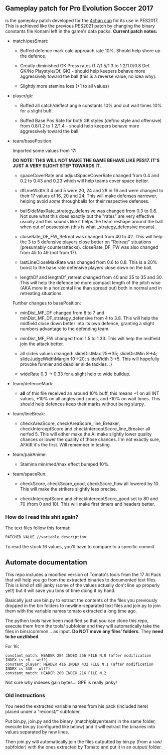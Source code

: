 # 
## Gameplay patch for Pro Evolution Soccer 2017

 is the gameplay patch developed for the [4chan cup](https://implyingrigged.info/) for its use in PES2017. This is achieved like the previous PES2021 patch by changing the binary constants file Konami left in the game's data packs. 
**Current patch notes:**

- match/pesSmart: 
  
  - Buffed defence mark calc approach rate 10%. Should help shore up the defence.

  - Greatly diminished GK Press rates (1.7/1.5/1.3 to 1.2/1.0/0.8 Def. GK/No Playstyle/Of. GK) - should help keepers behave more aggressively toward the ball (this is a reverse value, no idea why).

  - Slightly more stamina loss (+1 to all values)

- player/gk:

  - Buffed all catch/deflect angle constants 10% and cut wait times 10% for a slight buff.

  - Buffed Base Pos Rate for both GK styles (def/no style and offensive) from 0.8/1.2 to 1.2/1.4 - should help keepers behave more aggressively toward the ball.


- team/basePosition:

  Imported some values from 17: 

  **DO NOTE: THIS WILL NOT MAKE THE GAME BEHAVE LIKE PES17. IT'S JUST A VERY SLIGHT STEP TOWARDS IT.**
  
   - spaceCoverRate and adjustSpaceCoverRate changed from 0.4 and 0.2 to 0.43 and 0.23 which will help teams cover space better.

   - dfLineWidth 3 4 and 5 were 20, 24 and 28 in 16 and were changed to their 17 values of 16, 20 and 24. This will make defenses narrower, helping avoid *some* throughballs for their respective defenses.

   - ballSideMaxRate_strategy_defensive was changed from 0.3 to 0.6. Not sure what this does exactly but the "rates" are very effective usually and this sounds like it helps the team reshape around the ball when out of possession (this is what _strategy_defensive means).

   - closeRate_DF_FW_Retreat was changed from 40 to 42. This will help the 3 to 5 defensive players close better on "Retreat" situations (presumably counterattacks). closeRate_DF_FW was also changed from 45 to 49 (not from 17).

   - lastLineCloseMaxRate was changed from 0.6 to 0.8. This is a 20% boost to the base rate defensive players close down on the ball.

   - lengthDf and lengthDf_retreat changed from 40 and 35 to 35 and 30. This will help the defence be more compact length of the pitch wise (AKA more in a horizontal line than spread out) both in normal and in retreating situations.

  Further changes to basePosition:

    - minDist_MF_DF changed from 8 to 7 and minDist_MF_DF_strategy_defensive from 4 to 3.8. This will help the midfield close down better into its own defence, granting a slight numbers advantage to the defending team.

    - minDist_MF_FW changed from 1.5 to 1.33. This will help the midfield join the attack better.

    - all slides values changed: slideDistMax 25->35; slideDistMin 8->4; slideJudgeWidthMargin 10->20; slideWidth 3->5. This will hopefully provoke funnier and deadlier slide tackles. :)

    - wideRate 0.3 -> 0.33 for a slight help to wide buildup.

- team/defenceMark:
   
  - **all** of this file received an around 10% buff, this means +1 on all INT values, +10% on all angles and zones, and -10% on wait times. This should help defences keep their marks without being slurpy.

- team/lineBreak:

  - checkAreaScore, checkAreaScore_line_Breaker, checkInterceptScore and checkInterceptScore_line_Breaker all nerfed 5. This will either make the AI make slightly lower quality chances or lower the quality of those chances. I'm not exactly sure, AFAIR it's the first. Will remember in testing.

- team/pairAnime:

  - Stamina min/med/max effect bumped 10%.

- team/spaceRun:

  - checkScore, checkScore_good, checkScore_flow all lowered by 10. This will make the strikers slightly less precise.

  - checkInterceptScore and checkInterceptScore_good set to 80 and 70 (from 0 and 10). This will make first timers and headers better.



### How do I read this shit again?
The text files follow this format:
```bash
PATCHED VALUE //variable description
```
To read the stock 16 values, you'll have to compare to a specific commit.


## Automate documentation

This repo includes a modified version of Tomato's tools from the 17 AI Pack that will help you go from the extracted binaries to documented text files. This is kind of still janky (some of the values actually don't line up properly yet!) but it will save you tons of time doing it by hand.

Basically just use bin.py to extract the contents of the files you previously dropped in the bin folders to newline-separated text files and join.py to join them with the variable names tomato extracted a long time ago.

The python tools have been modified so that you can clone this repo, execute them from the tools/ subfolder and they will automatically take the files in bins/common... as input. **Do NOT move any files' folders**. They **need to be unzlibbed**.


For 16:
```
constant_match: HEADER 284 INDEX 356 FILE N.0 (after modification INDEX is +6 - wtf?)
constant_player: HEADER 416 INDEX 432 FILE N.1 (after modification INDEX is 438 - wtf?)
constant_match: HEADER 200 INDEX 216 FILE N.2
```
Not sure why indexes gain bytes... GPE is really janky!

### Old instructions

You need the extracted variable names from his pack (included here) placed under a "reconst/" subfolder.

Put bin.py, join.py and the binary (match/player/team) in the same folder, execute bin.py (configured like below) and it will extract the binaries into values separated by new lines.

Then join.py will automatically join the files outputted by bin.py (from a raw/ subfolder) with the ones extracted by Tomato and put it in an output/ folder.